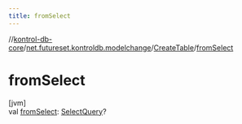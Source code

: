 ```yaml
---
title: fromSelect
---
```

//[kontrol-db-core](../../../index.html)/[net.futureset.kontroldb.modelchange](../index.html)/[CreateTable](index.html)/[fromSelect](from-select.html)



# fromSelect



[jvm]\
val [fromSelect](from-select.html): [SelectQuery](../-select-query/index.html)?




